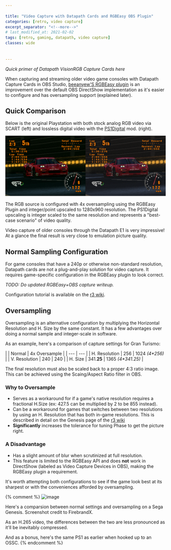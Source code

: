 ```yaml
---

title: "Video Capture with Datapath Cards and RGBEasy OBS Plugin"
categories: [retro, video capture]
excerpt_separator: "<!--more-->"
# last_modified_at: 2021-02-02
tags: [retro, gaming, datapath, video capture]
classes: wide


---
```


*Quick primer of Datapath VisionRGB Capture Cards here*

When capturing and streaming older video game consoles with Datapath Capture Cards in OBS Studio, [beeanyew'S RGBEasy plugin](https://github.com/beeanyew/datapath-RGBeasy) is an improvement over the default OBS DirectShow implementation as it's easier to configure and has oversampling support (explained later).

## Quick Comparison

Below is the original Playstation with both stock analog RGB video via SCART (left) and lossless digital video with the [PS1Digital](https://www.black-dog.tech/ps1digital.html) mod. (right).

![image](/assets/images/2021-01-29-video-capture-with-datapath-and-rgbeasy-obs-plugin/ps1_gt.png)

The RGB source is configured with 4x oversampling using the RGBEasy Plugin and integer/point upscaled to 1280x960 resolution. The PS1Digital upscaling is integer scaled to the same resolution and represents a "best-case scenario" of video quality.

Video capture of older consoles through the Datapath E1 is very impressive! At a glance the final result is very close to emulation picture quality.

## Normal Sampling Configuration

For game consoles that have a 240p or otherwise non-standard resolution, Datapath cards are not a plug-and-play solution for video capture. It requires game-specific configuration in the RGBEasy plugin to look correct.

*TODO: Do updated RGBEasy+OBS capture writeup.*

Configuration tutorial is available on the [r3 wiki](https://r3.fyi/Datapath/Capture240p).

## Oversampling

Oversampling is an alternative configuration by multiplying the Horizontal Resolution and H. Size by the same constant. It has a few advantages over doing a normal sample and integer-scale in software.

As an example, here's a comparison of capture settings for Gran Turismo:

|  | Normal | 4x Oversample |
| --- | --- |
| H. Resolution | 256 | 1024 *(4\*256)* |
| V. Resolution | 240 | 240 |
| H. Size | 341.**25** | 1365 *(4\*341.25)* |

The final resolution must also be scaled back to a proper 4:3 ratio image. This can be achieved using the Scaing/Aspect Ratio filter in OBS.

### Why to Oversample

- Serves as a workaround for if a game's native resolution requires a fractional H.Size (ex: 427.5 can be multiplied by 2 to be 855 instead).
- Can be a workaround for games that switches between two resolutions by using an H. Resolution that has both in-game resolutions. This is described in detail on the Genesis page of the [r3 wiki](http://r3.fyi/VGC/GEN)
- **Significantly** increases the tolerance for tuning Phase to get the picture right. 


### A Disadvantage
- Has a slight amount of blur when scrutinized at full resolution.
- This feature is limited to the RGBEasy API and does **not** work in DirectShow (labeled as Video Capture Devices in OBS), making the RGBEasy plugin a requirement.

It's worth attempting both configurations to see if the game look best at its sharpest or with the conveniences afforded by oversampling.


{% comment %}
![image](/assets/images/2021-01-29-video-capture-with-datapath-and-rgbeasy-obs-plugin/gen_sor2_fbx.png)

Here's a comparsion between normal settings and oversampling on a Sega Genesis.
Screenshot credit to FirebrandX.

As an H.265 video, the differences between the two are less pronounced as it'll be inevitably compressed.

And as a bonus, here's the same PS1 as earlier when hooked up to an OSSC.
{% endcomment %}


